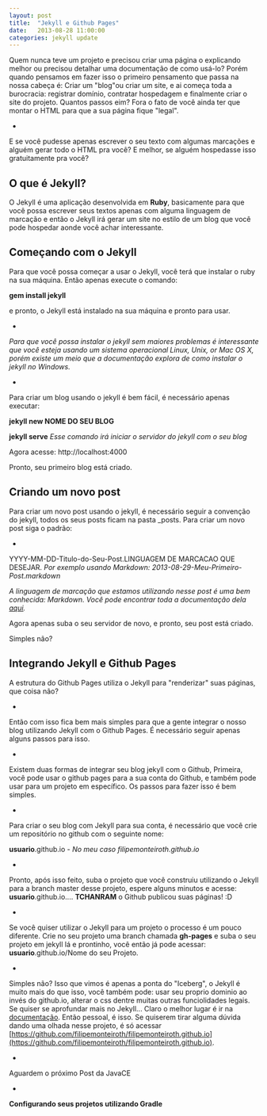 ```yaml
---
layout: post
title:  "Jekyll e Github Pages"
date:   2013-08-28 11:00:00
categories: jekyll update
---
```


Quem nunca teve um projeto e precisou criar uma página o explicando melhor ou precisou detalhar uma documentação de como usá-lo? Porém quando pensamos em fazer isso o primeiro pensamento que passa  na nossa cabeça é: Criar um "blog"ou criar um site, e ai começa toda a burocracia: registrar domínio, contratar hospedagem e finalmente criar o site do projeto. Quantos passos eim? Fora o fato de você ainda ter que montar o HTML para que a sua página fique "legal". 

-

E se você pudesse apenas escrever o seu texto com algumas marcações e alguém gerar todo o HTML pra você? E melhor, se alguém hospedasse isso gratuitamente pra você?

O que é Jekyll?
---------------

O Jekyll é uma aplicação desenvolvida em __Ruby__, basicamente para que você possa escrever seus textos apenas com alguma linguagem de marcação e então o Jekyll irá gerar um site no estilo de um blog que você pode hospedar aonde você achar interessante.

Começando com o Jekyll
-------------------

Para que você possa começar a usar o Jekyll, você terá que instalar o ruby na sua máquina. Então apenas execute o comando:

__gem install jekyll__

e pronto, o Jekyll está instalado na sua máquina e pronto para usar. 

-

_Para que você possa instalar o jekyll sem maiores problemas é interessante que você esteja usando um sistema operacional Linux, Unix, or Mac OS X, porém existe um meio que a documentação explora de como instalar o jekyll no Windows._

-

Para criar um blog usando o jekyll é bem fácil, é necessário apenas executar: 

__jekyll new NOME DO SEU BLOG__

__jekyll serve__ _Esse comando irá iniciar o servidor do jekyll com o seu blog_

Agora acesse: http://localhost:4000

Pronto, seu primeiro blog está criado.

Criando um novo post
---------------------

Para criar um novo post usando o jekyll, é necessário seguir a convenção do jekyll, todos os seus posts ficam na pasta _posts. Para criar um novo post siga o padrão:

-

YYYY-MM-DD-Titulo-do-Seu-Post.LINGUAGEM DE MARCACAO QUE DESEJAR. _Por exemplo usando Markdown: 2013-08-29-Meu-Primeiro-Post.markdown_

_A linguagem de marcação que estamos utilizando nesse post é uma bem conhecida: Markdown. Você pode encontrar toda a documentação dela [aqui](http://daringfireball.net/projects/markdown/)._

Agora apenas suba o seu servidor de novo, e pronto, seu post está criado.

Simples não?

Integrando Jekyll e Github Pages
--------------------------------

A estrutura do Github Pages utiliza o Jekyll para "renderizar" suas páginas, que coisa não?

-

Então com isso fica bem mais simples para que a gente integrar o nosso blog utilizando Jekyll com o Github Pages. É necessário seguir apenas alguns passos para isso.

-

Existem duas formas de integrar seu blog jekyll com o Github, Primeira, você pode usar o github pages para a sua conta do Github, e também pode usar para um projeto em específico. Os passos para fazer isso é bem simples. 

-

Para criar o seu blog com Jekyll para sua conta, é necessário que você crie um repositório no github com o seguinte nome:

__usuario__.github.io - _No meu caso filipemonteiroth.github.io_

-

Pronto, após isso feito, suba o projeto que você construiu utilizando o Jekyll para a branch master desse projeto, espere alguns minutos e acesse: __usuario__.github.io.... __TCHANRAM__ o Github publicou suas páginas! :D

-

Se você quiser utilizar o Jekyll para um projeto o processo é um pouco diferente. Crie no seu projeto uma branch chamada __gh-pages__ e suba o seu projeto em jekyll lá e prontinho, você então já pode acessar: __usuario__.github.io/Nome do seu Projeto.

-

Simples não? Isso que vimos é apenas a ponta do "Iceberg", o Jekyll é muito mais do que isso, você também pode: usar seu proprio dominio ao invés do github.io, alterar o css dentre muitas outras funciolidades legais. Se quiser se aprofundar mais no Jekyll... Claro o melhor lugar é ir na [documentação](http://jekyllrb.com/docs/home/). Então pessoal, é isso. Se quiserem tirar alguma dúvida dando uma olhada nesse projeto, é só acessar [https://github.com/filipemonteiroth/filipemonteiroth.github.io](https://github.com/filipemonteiroth/filipemonteiroth.github.io).

-

Aguardem o próximo Post da JavaCE

-

__Configurando seus projetos utilizando Gradle__
